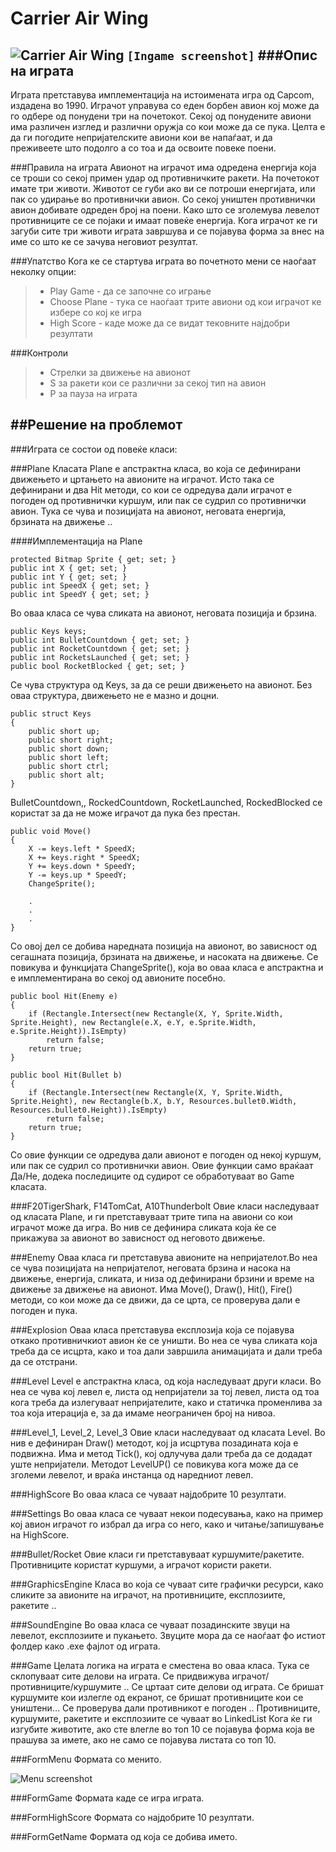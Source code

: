 Carrier Air Wing
=========
![Carrier Air Wing](http://upload.wikimedia.org/wikipedia/en/0/0f/Carrier_Airwing_game_flyer.png)
`[Ingame screenshot]`
###Опис на играта
------------
Играта претставува имплементација на истоимената игра од Capcom, издадена во 1990. Играчот управува со еден борбен авион кој може да го одбере од понудени три на почетокот. Секој од понудените авиони има различен изглед и различни оружја со кои може да се пука. Целта е да ги погодите непријателските авиони кои ве напаѓаат, и да преживеете што подолго а со тоа и да освоите повеке поени.

###Правила на играта
Авионот на играчот има одредена енергија која се троши со секој примен удар од противничките ракети. На почетокот имате три животи. Животот се губи ако ви се потроши енергијата, или пак со удирање во противнички авион. Со секој уништен противнички авион добивате одреден број на поени. Како што се зголемува левелот противниците се се појаки и имаат повеќе енергија. Кога играчот ке ги загуби сите три животи играта завршува и се појавува форма за внес на име со што ке се зачува неговиот резултат.

###Упатство
Кога ке се стартува играта во почетното мени се наоѓаат неколку опции:
> + Play Game - да се започне со играње
> + Choose Plane - тука се наоѓаат трите авиони од кои играчот ке избере со кој ке игра
> + High Score - каде може да се видат тековните најдобри резултати

###Контроли
> + Стрелки за движење на авионот
> + S за ракети кои се различни за секој тип на авион
> + P за пауза на играта

##Решение на проблемот
------------
###Играта се состои од повеќе класи:

###Plane
Класата Plane е апстрактна класа, во која се дефинирани движењето и цртањето на авионите на играчот. Исто така се дефинирани и два Hit методи, со кои се одредува дали играчот е погоден од противнички куршум, или пак се судрил со противнички авион. 
Тука се чува и позицијата на авионот, неговата енергија, брзината на движење ..

####Имплементација на Plane
```
protected Bitmap Sprite { get; set; }
public int X { get; set; }
public int Y { get; set; }
public int SpeedX { get; set; }
public int SpeedY { get; set; }
```
Во оваа класа се чува сликата на авионот, неговата позиција и брзина.

```
public Keys keys;
public int BulletCountdown { get; set; }
public int RocketCountdown { get; set; }
public int RocketsLaunched { get; set; }
public bool RocketBlocked { get; set; }
```
Се чува структура од Keys, за да се реши движењето на авионот. Без оваа структура, движењето не е мазно и доцни.
```
public struct Keys
{
    public short up;
    public short right;
    public short down;
    public short left;
    public short ctrl;
    public short alt;
}
```
BulletCountdown,, RockedCountdown, RocketLaunched, RockedBlocked се користат за да не може играчот да пука без престан.
```
public void Move()
{
    X -= keys.left * SpeedX;
    X += keys.right * SpeedX;
    Y += keys.down * SpeedY;
    Y -= keys.up * SpeedY;
    ChangeSprite();

    .
    .
    .
}
```
Со овој дел се добива наредната позиција на авионот, во зависност од сегашната позиција, брзината на движење, и насоката на движење.
Се повикува и функцијата ChangeSprite(), која во оваа класа е апстрактна и е имплементирана во секој од авионите посебно. 
```
public bool Hit(Enemy e)
{
    if (Rectangle.Intersect(new Rectangle(X, Y, Sprite.Width, Sprite.Height), new Rectangle(e.X, e.Y, e.Sprite.Width, e.Sprite.Height)).IsEmpty)
        return false;
    return true;
}

public bool Hit(Bullet b)
{
    if (Rectangle.Intersect(new Rectangle(X, Y, Sprite.Width, Sprite.Height), new Rectangle(b.X, b.Y, Resources.bullet0.Width, Resources.bullet0.Height)).IsEmpty)
        return false;
    return true;
}
```
Со овие функции се одредува дали авионот е погоден од некој куршум, или пак се судрил со противнички авион. Овие функции само враќаат Да/Не, додека последиците од судирот се обработуваат во Game класата.


###F20TigerShark, F14TomCat, A10Thunderbolt
Овие класи наследуваат од класата Plane, и ги претставуваат трите типа на авиони со кои играчот може да игра. Во нив се дефинира сликата која ќе се прикажува за авионот во зависност од неговото движење.

###Enemy
Оваа класа ги претставува авионите на непријателот.Во неа се чува позицијата на непријателот, неговата брзина и насока на движење, енергија, сликата, и низа од дефинирани брзини и време на движење за движење на авионот.
Има Move(), Draw(), Hit(), Fire() методи, со кои може да се движи, да се црта, се проверува дали е погоден и пука.


###Explosion
Оваа класа претставува експлозија која се појавува откако противничкиот авион ќе се уништи. Во неа се чува сликата која треба да се исцрта, како и тоа дали завршила анимацијата и дали треба да се отстрани.

###Level
Level е апстрактна класа, од која наследуваат други класи. Во неа се чува кој левел е, листа од непријатели за тој левел, листа од тоа кога треба да излегуваат непријателите, како и статичка променлива за тоа која итерација е, за да имаме неограничен број на нивоа.

###Level_1, Level_2, Level_3
Овие класи наследуваат од класата Level. Во нив е дефиниран Draw() методот, кој ја исцртува позадината која е подвижна.
Има и метод Tick(), кој одлучува дали треба да се додадат уште непријатели. Методот LevelUP() се повикува кога може да се зголеми левелот, и враќа инстанца од наредниот левел.

###HighScore
Во оваа класа се чуваат најдобрите 10 резултати.

###Settings
Во оваа класа се чуваат некои подесувања, како на пример кој авион играчот го избрал да игра со него, како и читање/запишување на HighScore.

###Bullet/Rocket
Овие класи ги претставуваат куршумите/ракетите. Противниците користат куршуми, а играчот користи ракети.

###GraphicsEngine
Класа во која се чуваат сите графички ресурси, како сликите за авионите на играчот, на противниците, експлозиите, ракетите ..

###SoundEngine
Во оваа класа се чуваат позадинските звуци на левелот, експлозиите и пукањето.
Звуците мора да се наоѓаат фо истиот фолдер како .exe фајлот од играта.

###Game
Целата логика на играта е сместена во оваа класа. Тука се склопуваат сите делови на играта. Се придвижува играчот/противниците/куршумите ..
Се цртаат сите делови од играта.
Се бришат куршумите кои излегле од екранот, се бришат противниците кои се уништени...
Се проверува дали противникот е погоден ..
Противниците, куршумите, ракетите и експлозиите се чуваат во LinkedList
Кога ќе ги изгубите животите, ако сте влегле во топ 10 се појавува форма која ве прашува за имете, ако не само се појавува листата со топ 10.

###FormMenu
Формата со менито.

![Menu screenshot](http://i.imgur.com/8r7HktN.png)

###FormGame
Формата каде се игра играта.

###FormHighScore
Формата со најдобрите 10 резултати.

###FormGetName
Формата од која се добива името.











